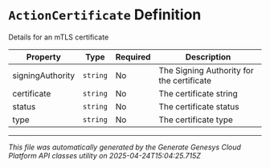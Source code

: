 # `ActionCertificate` Definition

Details for an mTLS certificate

| Property | Type | Required | Description |
|----------|------|----------|-------------|
| signingAuthority | `string` | No | The Signing Authority for the certificate |
| certificate | `string` | No | The certificate string |
| status | `string` | No | The certificate status |
| type | `string` | No | The certificate type |

---

*This file was automatically generated by the Generate Genesys Cloud Platform API classes utility on 2025-04-24T15:04:25.715Z*